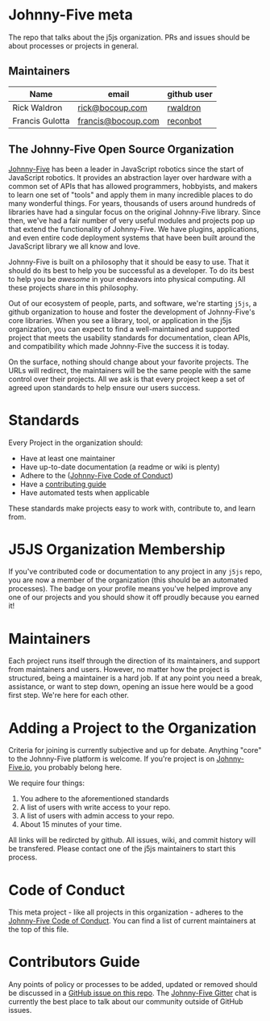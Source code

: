 # Johnny-Five meta
The repo that talks about the j5js organization. PRs and issues should be about processes or projects in general.

## Maintainers

| Name             | email              | github user                             |
| --- | --- | --- |
| Rick Waldron     | rick@bocoup.com    | [rwaldron](https://github.com/rwaldron) | 
| Francis Gulotta  | francis@bocoup.com | [reconbot](https://github.com/reconbot) |


## The Johnny-Five Open Source Organization

[Johnny-Five](https://github.com/rwaldron/johnny-five) has been a leader in JavaScript robotics since the start of JavaScript robotics. It provides an abstraction layer over hardware with a common set of APIs that has allowed programmers, hobbyists, and makers to learn one set of "tools" and apply them in many incredible places to do many wonderful things. For years, thousands of users around hundreds of libraries have had a singular focus on the original Johnny-Five library. Since then, we've had a fair number of very useful modules and projects pop up that extend the functionality of Johnny-Five. We have plugins, applications, and even entire code deployment systems that have been built around the JavaScript library we all know and love. 

Johnny-Five is built on a philosophy that it should be easy to use. That it should do its best to help you be successful as a developer. To do its best to help you be *awesome* in your endeavors into physical computing. All these projects share in this philosophy.

Out of our ecosystem of people, parts, and software, we're starting `j5js`, a github organization to house and foster the development of Johnny-Five's core libraries. When you see a library, tool, or application in the j5js organization, you can expect to find a well-maintained and supported project that meets the usability standards for documentation, clean APIs, and compatibility which made Johnny-Five the success it is today.

On the surface, nothing should change about your favorite projects. The URLs will redirect, the maintainers will be the same people with the same control over their projects. All we ask is that every project keep a set of agreed upon standards to help ensure our users success.

# Standards
Every Project in the organization should:

 - Have at least one maintainer
 - Have up-to-date documentation (a readme or wiki is plenty)
 - Adhere to the ([Johnny-Five Code of Conduct](https://github.com/rwaldron/johnny-five/blob/master/CODE_OF_CONDUCT.md))
 - Have a [contributing guide](https://github.com/rwaldron/johnny-five/blob/master/CONTRIBUTING.md)
 - Have automated tests when applicable

These standards make projects easy to work with, contribute to, and learn from.

# J5JS Organization Membership

If you've contributed code or documentation to any project in any `j5js` repo, you are now a member of the organization (this should be an automated processes). The badge on your profile means you've helped improve any one of our projects and you should show it off proudly because you earned it!

# Maintainers

Each project runs itself through the direction of its maintainers, and support from maintainers and users. However, no matter how the project is structured, being a maintainer is a hard job. If at any point you need a break, assistance, or want to step down, opening an issue here would be a good first step. We're here for each other.

# Adding a Project to the Organization

Criteria for joining is currently subjective and up for debate. Anything "core" to the Johnny-Five platform is welcome. If you're project is on [Johnny-Five.io](http://johnny-five.io/), you probably belong here.

We require four things:

1. You adhere to the aforementioned standards
1. A list of users with write access to your repo.
2. A list of users with admin access to your repo.
3. About 15 minutes of your time.

All links will be redircted by github. All issues, wiki, and commit history will be transfered. Please contact one of the j5js maintainers to start this process.

# Code of Conduct 
This meta project - like all projects in this organization - adheres to the [Johnny-Five Code of Conduct](https://github.com/rwaldron/johnny-five/blob/master/CODE_OF_CONDUCT.md). You can find a list of current maintainers at the top of this file. 

# Contributors Guide

Any points of policy or processes to be added, updated or removed should be discussed in a [GitHub issue on this repo](https://github.com/j5js/meta/issues/new). The [Johnny-Five Gitter](https://gitter.im/rwaldron/johnny-five) chat is currently the best place to talk about our community outside of GitHub issues.
